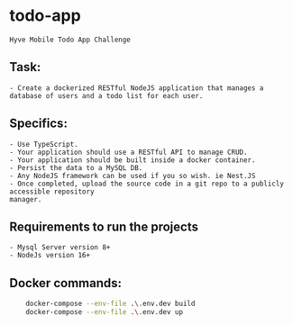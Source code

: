 # todo-app
    Hyve Mobile Todo App Challenge

## Task: 
    - Create a dockerized RESTful NodeJS application that manages a database of users and a todo list for each user.

## Specifics:
    - Use TypeScript.
    - Your application should use a RESTful API to manage CRUD.
    - Your application should be built inside a docker container.
    - Persist the data to a MySQL DB.
    - Any NodeJS framework can be used if you so wish. ie Nest.JS
    - Once completed, upload the source code in a git repo to a publicly accessible repository
    manager.


## Requirements to run the projects
    - Mysql Server version 8+
    - NodeJs version 16+

## Docker commands:
```sh
    docker-compose --env-file .\.env.dev build
    docker-compose --env-file .\.env.dev up
```